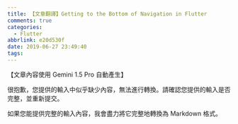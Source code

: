 ```yaml
---
title: 【文章翻譯】Getting to the Bottom of Navigation in Flutter
comments: true
categories:
  - Flutter
abbrlink: e20d530f
date: 2019-06-27 23:49:40
tags:
---
```


【文章內容使用 Gemini 1.5 Pro 自動產生】

很抱歉，您提供的輸入中似乎缺少內容，無法進行轉換。請確認您提供的輸入是否完整，並重新提交。 

如果您能提供完整的輸入內容，我會盡力將它完整地轉換為 Markdown 格式。
